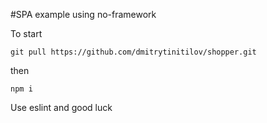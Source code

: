 #SPA example using no-framework

To start

```cli
git pull https://github.com/dmitrytinitilov/shopper.git
```

then

```cli
npm i
```

Use eslint and good luck